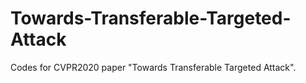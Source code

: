 # Towards-Transferable-Targeted-Attack
Codes for CVPR2020 paper "Towards Transferable Targeted Attack".

